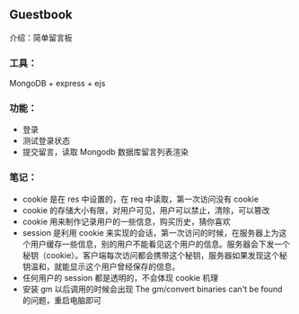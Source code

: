 ## Guestbook

介绍：简单留言板

### 工具：

MongoDB + express + ejs

### 功能：

- 登录
- 测试登录状态
- 提交留言，读取 Mongodb 数据库留言列表渲染

### 笔记：

- cookie 是在 res 中设置的，在 req 中读取，第一次访问没有 cookie
- cookie 的存储大小有限，对用户可见，用户可以禁止，清除，可以篡改
- cookie 用来制作记录用户的一些信息，购买历史，猜你喜欢
- session 是利用 cookie 来实现的会话，第一次访问的时候，在服务器上为这个用户缓存一些信息，别的用户不能看见这个用户的信息。服务器会下发一个秘钥（cookie）。客户端每次访问都会携带这个秘钥，服务器如果发现这个秘钥温和，就能显示这个用户曾经保存的信息。
- 任何用户的 session 都是透明的，不会体现 cookie 机理
-  安装 gm 以后调用的时候会出现 The gm/convert binaries can't be found 的问题，重启电脑即可